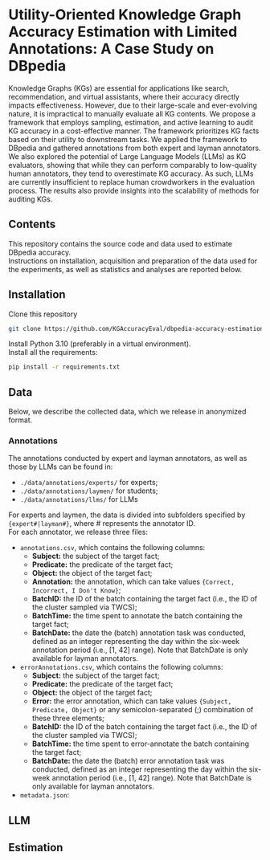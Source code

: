 # Utility-Oriented Knowledge Graph Accuracy Estimation with Limited Annotations: A Case Study on DBpedia
Knowledge Graphs (KGs) are essential for applications like search, recommendation, and virtual assistants, where their accuracy directly impacts effectiveness. However, due to their large-scale and ever-evolving nature, it is impractical to manually evaluate all KG contents. We propose a framework that employs sampling, estimation, and active learning to audit KG accuracy in a cost-effective manner. The framework prioritizes KG facts based on their utility to downstream tasks. We applied the framework to DBpedia and gathered annotations from both expert and layman annotators. We also explored the potential of Large Language Models (LLMs) as KG evaluators, showing that while they can perform comparably to low-quality human annotators, they tend to overestimate KG accuracy. As such, LLMs are currently insufficient to replace human crowdworkers in the evaluation process. The results also provide insights into the scalability of methods for auditing KGs.

## Contents

This repository contains the source code and data used to estimate DBpedia accuracy. <br>
Instructions on installation, acquisition and preparation of the data used for the experiments, as well as statistics and analyses are reported below.

## Installation 

Clone this repository

```bash
git clone https://github.com/KGAccuracyEval/dbpedia-accuracy-estimation.git
```

Install Python 3.10 (preferably in a virtual environment). <br>
Install all the requirements:

```bash
pip install -r requirements.txt
```

## Data

Below, we describe the collected data, which we release in anonymized format.

### Annotations

The annotations conducted by expert and layman annotators, as well as those by LLMs can be found in:
- ```./data/annotations/experts/``` for experts;
- ```./data/annotations/laymen/``` for students;
- ```./data/annotations/llms/``` for LLMs

For experts and laymen, the data is divided into subfolders specified by ```{expert#|layman#}```, where # represents the annotator ID. <br>
For each annotator, we release three files:
- ```annotations.csv```, which contains the following columns:
  - **Subject:** the subject of the target fact;
  - **Predicate:** the predicate of the target fact;
  - **Object:** the object of the target fact;
  - **Annotation:** the annotation, which can take values ```{Correct, Incorrect, I Don't Know}```;
  - **BatchID:** the ID of the batch containing the target fact (i.e., the ID of the cluster sampled via TWCS);
  - **BatchTime:** the time spent to annotate the batch containing the target fact;
  - **BatchDate:** the date the (batch) annotation task was conducted, defined as an integer representing the day within the six-week annotation period (i.e., [1, 42] range). Note that BatchDate is only available for layman annotators.
- ```errorAnnotations.csv```, which contains the following columns:
  - **Subject:** the subject of the target fact;
  - **Predicate:** the predicate of the target fact;
  - **Object:** the object of the target fact;
  - **Error:** the error annotation, which can take values ```{Subject, Predicate, Object}``` or any semicolon-separated (;) combination of these three elements;
  - **BatchID:** the ID of the batch containing the target fact (i.e., the ID of the cluster sampled via TWCS);
  - **BatchTime:** the time spent to error-annotate the batch containing the target fact;
  - **BatchDate:** the date the (batch) error annotation task was conducted, defined as an integer representing the day within the six-week annotation period (i.e., [1, 42] range). Note that BatchDate is only available for layman annotators.
- ```metadata.json```: 

## LLM

## Estimation
